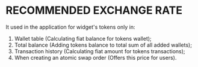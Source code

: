 # RECOMMENDED EXCHANGE RATE

It used in the application for widget's tokens only in: 
1) Wallet table (Calculating fiat balance for tokens wallet);
2) Total balance (Adding tokens balance to total sum of all added wallets);
3) Transaction history (Calculating fiat amount for tokens transactions);
4) When creating an atomic swap order (Offers this price for users).
